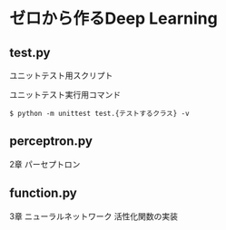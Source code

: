 # ゼロから作るDeep Learning

## test.py
ユニットテスト用スクリプト

ユニットテスト実行用コマンド
```
$ python -m unittest test.{テストするクラス} -v
```

## perceptron.py
2章 パーセプトロン

## function.py
3章 ニューラルネットワーク
活性化関数の実装
